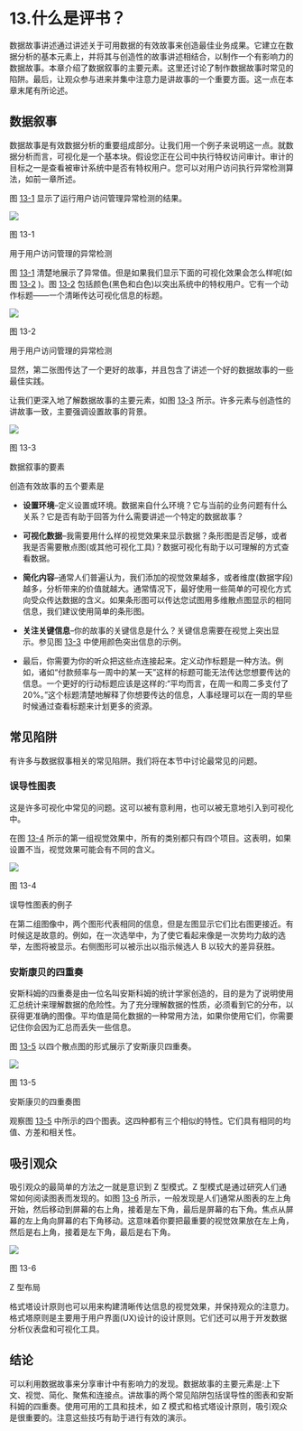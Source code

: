 # 13.什么是评书？

数据故事讲述通过讲述关于可用数据的有效故事来创造最佳业务成果。它建立在数据分析的基本元素上，并将其与创造性的故事讲述相结合，以制作一个有影响力的数据故事。本章介绍了数据叙事的主要元素。这里还讨论了制作数据故事时常见的陷阱。最后，让观众参与进来并集中注意力是讲故事的一个重要方面。这一点在本章末尾有所论述。

## 数据叙事

数据故事是有效数据分析的重要组成部分。让我们用一个例子来说明这一点。就数据分析而言，可视化是一个基本块。假设您正在公司中执行特权访问审计。审计的目标之一是查看被审计系统中是否有特权用户。您可以对用户访问执行异常检测算法，如前一章所述。

图 [13-1](#Fig1) 显示了运行用户访问管理异常检测的结果。

![](img/513842_1_En_13_Fig1_HTML.jpg)

图 13-1

用于用户访问管理的异常检测

图 [13-1](#Fig1) 清楚地展示了异常值。但是如果我们显示下面的可视化效果会怎么样呢(如图 [13-2](#Fig2) )。图 [13-2](#Fig2) 包括颜色(黑色和白色)以突出系统中的特权用户。它有一个动作标题——一个清晰传达可视化信息的标题。

![](img/513842_1_En_13_Fig2_HTML.jpg)

图 13-2

用于用户访问管理的异常检测

显然，第二张图传达了一个更好的故事，并且包含了讲述一个好的数据故事的一些最佳实践。

让我们更深入地了解数据故事的主要元素，如图 [13-3](#Fig3) 所示。许多元素与创造性的讲故事一致，主要强调设置故事的背景。

![](img/513842_1_En_13_Fig3_HTML.jpg)

图 13-3

数据叙事的要素

创造有效故事的五个要素是

*   **设置环境**–定义设置或环境。数据来自什么环境？它与当前的业务问题有什么关系？它是否有助于回答为什么需要讲述一个特定的数据故事？

*   **可视化数据**–我需要用什么样的视觉效果来显示数据？条形图是否足够，或者我是否需要散点图(或其他可视化工具)？数据可视化有助于以可理解的方式查看数据。

*   **简化内容**–通常人们普遍认为，我们添加的视觉效果越多，或者维度(数据字段)越多，分析带来的价值就越大。通常情况下，最好使用一些简单的可视化方式向受众传达数据的含义。如果条形图可以传达您试图用多维散点图显示的相同信息，我们建议使用简单的条形图。

*   **关注关键信息**–你的故事的关键信息是什么？关键信息需要在视觉上突出显示。参见图 [13-3](#Fig3) 中使用颜色突出信息的示例。

*   最后，你需要为你的听众把这些点连接起来。定义动作标题是一种方法。例如，诸如“付款频率与一周中的某一天”这样的标题可能无法传达您想要传达的信息。一个更好的行动标题应该是这样的:“平均而言，在周一和周二多支付了 20%。”这个标题清楚地解释了你想要传达的信息，人事经理可以在一周的早些时候通过查看标题来计划更多的资源。

## 常见陷阱

有许多与数据叙事相关的常见陷阱。我们将在本节中讨论最常见的问题。

### 误导性图表

这是许多可视化中常见的问题。这可以被有意利用，也可以被无意地引入到可视化中。

在图 [13-4](#Fig4) 所示的第一组视觉效果中，所有的类别都只有四个项目。这表明，如果设置不当，视觉效果可能会有不同的含义。

![](img/513842_1_En_13_Fig4_HTML.jpg)

图 13-4

误导性图表的例子

在第二组图像中，两个图形代表相同的信息，但是左图显示它们比右图更接近。有时候这是故意的。例如，在一次选举中，为了使它看起来像是一次势均力敌的选举，左图将被显示。右侧图形可以被示出以指示候选人 B 以较大的差异获胜。

### 安斯康贝的四重奏

安斯科姆的四重奏是由一位名叫安斯科姆的统计学家创造的，目的是为了说明使用汇总统计来理解数据的危险性。为了充分理解数据的性质，必须看到它的分布，以获得更准确的图像。平均值是简化数据的一种常用方法，如果你使用它们，你需要记住你会因为汇总而丢失一些信息。

图 [13-5](#Fig5) 以四个散点图的形式展示了安斯康贝四重奏。

![](img/513842_1_En_13_Fig5_HTML.jpg)

图 13-5

安斯康贝的四重奏图

观察图 [13-5](#Fig5) 中所示的四个图表。这四种都有三个相似的特性。它们具有相同的均值、方差和相关性。

## 吸引观众

吸引观众的最简单的方法之一就是意识到 Z 型模式。Z 型模式是通过研究人们通常如何阅读图表而发现的。如图 [13-6](#Fig6) 所示，一般发现是人们通常从图表的左上角开始，然后移动到屏幕的右上角，接着是左下角，最后是屏幕的右下角。焦点从屏幕的左上角向屏幕的右下角移动。这意味着你要把最重要的视觉效果放在左上角，然后是右上角，接着是左下角，最后是右下角。

![](img/513842_1_En_13_Fig6_HTML.jpg)

图 13-6

Z 型布局

格式塔设计原则也可以用来构建清晰传达信息的视觉效果，并保持观众的注意力。格式塔原则是主要用于用户界面(UX)设计的设计原则。它们还可以用于开发数据分析仪表盘和可视化工具。

## 结论

可以利用数据故事来分享审计中有影响力的发现。数据故事的主要元素是:上下文、视觉、简化、聚焦和连接点。讲故事的两个常见陷阱包括误导性的图表和安斯科姆的四重奏。使用可用的工具和技术，如 Z 模式和格式塔设计原则，吸引观众是很重要的。注意这些技巧有助于进行有效的演示。